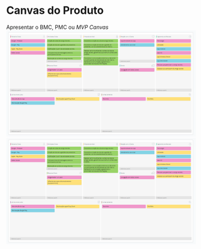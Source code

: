 # Canvas do Produto

Apresentar o BMC, PMC ou _MVP Canvas_
![Alt text](images/canvas/MAS-CANVAS.png?raw=true "Title")
![Screenshot](images/canvas/MAS-CANVAS.png)
